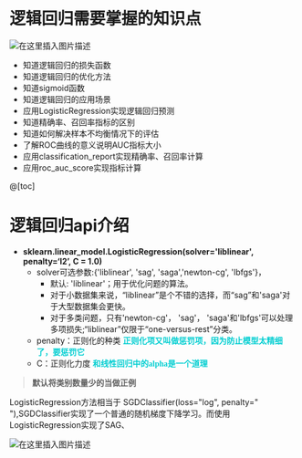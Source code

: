﻿# 逻辑回归需要掌握的知识点
![在这里插入图片描述](https://img-blog.csdnimg.cn/20200227104544726.png?x-oss-process=image/watermark,type_ZmFuZ3poZW5naGVpdGk,shadow_10,text_aHR0cHM6Ly9ibG9nLmNzZG4ubmV0L3FxXzM1NDU2MDQ1,size_16,color_FFFFFF,t_70)
- 知道逻辑回归的损失函数
- 知道逻辑回归的优化方法
- 知道sigmoid函数
- 知道逻辑回归的应用场景
- 应用LogisticRegression实现逻辑回归预测
- 知道精确率、召回率指标的区别
- 知道如何解决样本不均衡情况下的评估
- 了解ROC曲线的意义说明AUC指标大小
- 应用classification_report实现精确率、召回率计算
- 应用roc_auc_score实现指标计算

@[toc]
# 逻辑回归api介绍

- **sklearn.linear_model.LogisticRegression(solver='liblinear', penalty=‘l2’, C = 1.0)**
  - solver可选参数:{'liblinear', 'sag', 'saga','newton-cg', 'lbfgs'}，
    - 默认: 'liblinear'；用于优化问题的算法。
    - 对于小数据集来说，“liblinear”是个不错的选择，而“sag”和'saga'对于大型数据集会更快。
    - 对于多类问题，只有'newton-cg'， 'sag'， 'saga'和'lbfgs'可以处理多项损失;“liblinear”仅限于“one-versus-rest”分类。
  - penalty：正则化的种类 **<font color=DarkTurquoise face="楷体">正则化项又叫做惩罚项，因为防止模型太精细了，要惩罚它</font>**
  - C：正则化力度 **<font color=DarkTurquoise face="楷体">和线性回归中的alpha是一个道理</font>**

> **默认将类别数量少的当做正例**

LogisticRegression方法相当于 SGDClassifier(loss="log", penalty=" "),SGDClassifier实现了一个普通的随机梯度下降学习。而使用LogisticRegression实现了SAG、

![在这里插入图片描述](https://img-blog.csdnimg.cn/20200227114628512.png?x-oss-process=image/watermark,type_ZmFuZ3poZW5naGVpdGk,shadow_10,text_aHR0cHM6Ly9ibG9nLmNzZG4ubmV0L3FxXzM1NDU2MDQ1,size_16,color_FFFFFF,t_70)

